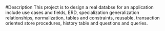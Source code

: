 #Description
This project is to design a real databse for an application include use cases and fields, ERD, specialization generalization relationships, normalization, tables and constraints, reusable, transaction oriented store procedures, history table and questions and queries. 